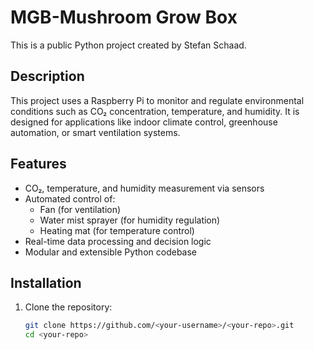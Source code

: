 # MGB-Mushroom Grow Box

This is a public Python project created by Stefan Schaad.

## Description

This project uses a Raspberry Pi to monitor and regulate environmental conditions such as CO₂ concentration, temperature, and humidity. It is designed for applications like indoor climate control, greenhouse automation, or smart ventilation systems.

## Features

- CO₂, temperature, and humidity measurement via sensors
- Automated control of:
  - Fan (for ventilation)
  - Water mist sprayer (for humidity regulation)
  - Heating mat (for temperature control)
- Real-time data processing and decision logic
- Modular and extensible Python codebase

## Installation
1. Clone the repository:
   ```bash
   git clone https://github.com/<your-username>/<your-repo>.git
   cd <your-repo>



